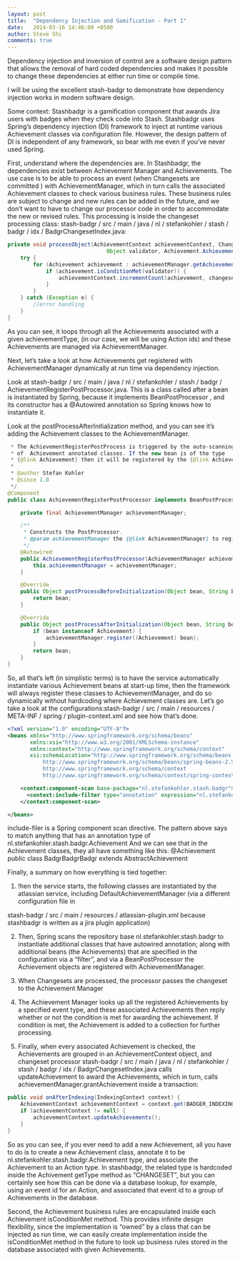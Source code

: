 ```yaml
---
layout: post
title:  "Dependency Injection and Gamification - Part 1"
date:   2014-03-16 14:46:00 +0500
author: Steve Shi
comments: true
---
```


Dependency injection and inversion of control are a software design pattern that allows the removal of hard coded dependencies and makes it possible to change these dependencies at either run time or compile time.

I will be using the excellent stash-badgr to demonstrate how dependency injection works in modern software design.

Some context: Stashbadgr is a gamification component that awards Jira users with badges when they check code into Stash. Stashbadgr uses Spring’s dependency injection (DI) framework to inject at runtime various Achievement classes via configuration file.  However, the design pattern of DI is independent of any framework, so  bear with me even if you’ve never used Spring.

<!--more-->

First, understand where the dependencies are.  In Stashbadgr, the dependencies exist between Achievement Manager and Achievements.  The use case is to be able to process an event (when Changesets are committed ) with AchievementManager, which in turn calls the associated Achievement classes to check various business rules. These business rules are subject to change and new rules can be added in the future, and we don’t want to have to change our processor code in order to accommodate the new or revised rules.  This processing is inside the changeset processing class:  stash-badgr / src / main / java / nl / stefankohler / stash / badgr / idx / BadgrChangesetIndex.java:

```java
private void processObject(AchievementContext achievementContext, Changeset changeset,
                               Object validator, Achievement.AchievementType achievementType) {
    try {
        for (Achievement achievement : achievementManager.getAchievements(achievementType)) {
            if (achievement.isConditionMet(validator)) {
                achievementContext.incrementCount(achievement, changeset.getAuthor(), changeset);
            }
        }
    } catch (Exception e) {
        //error handling
    }
}
```

As you can see, it loops through all the Achievements associated with a given achievementType, (in our case, we will be using Action ids)  and these Achievements are managed via AchievementManager.

Next, let’s take a look at how Achievements get registered with AchievementManager dynamically at run time via dependency injection.

Look at stash-badgr / src / main / java / nl / stefankohler / stash / badgr / AchievementRegisterPostProcessor.java.  This is a class called after a bean is instantiated by Spring, because it implements BeanPostProcessor , and its constructor has a @Autowired annotation so Spring knows how to instantiate it.

Look at the postProcessAfterInitialization method, and you can see it’s adding the Achievement classes to the AchievementManager.

```java
 * The AchievementRegisterPostProcess is triggered by the auto-scanning
 * of  Achievement annotated classes. If the new bean is of the type
 * {@link Achievement} then it will be registered by the {@link AchievementManager}.
 * 
 * @author Stefan Kohler
 * @since 1.0
 */
@Component
public class AchievementRegisterPostProcessor implements BeanPostProcessor {

    private final AchievementManager achievementManager;

    /**
     * Constructs the PostProcessor.
     * @param achievementManager the {@link AchievementManager} to register the Achievements to.
     */
    @Autowired
    public AchievementRegisterPostProcessor(AchievementManager achievementManager) {
        this.achievementManager = achievementManager;
    }

    @Override
    public Object postProcessBeforeInitialization(Object bean, String beanName) {
        return bean;
    }

    @Override
    public Object postProcessAfterInitialization(Object bean, String beanName) {
        if (bean instanceof Achievement) {
            achievementManager.register((Achievement) bean);
        }
        return bean;
    }
}
```

So, all that’s left (in simplistic terms) is to have the service automatically instantiate various Achievement beans at start-up time, then the framework will always register these classes to AchievementManager, and do so dynamically without hardcoding where Achievement classes are.   Let’s go take a look at the configurations:stash-badgr / src / main / resources / META-INF / spring / plugin-context.xml and see how that’s done.

```xml
<?xml version="1.0" encoding="UTF-8"?>
<beans xmlns="http://www.springframework.org/schema/beans"
       xmlns:xsi="http://www.w3.org/2001/XMLSchema-instance"
       xmlns:context="http://www.springframework.org/schema/context"
       xsi:schemaLocation="http://www.springframework.org/schema/beans
           http://www.springframework.org/schema/beans/spring-beans-2.5.xsd
           http://www.springframework.org/schema/context
           http://www.springframework.org/schema/context/spring-context-2.5.xsd">

    <context:component-scan base-package="nl.stefankohler.stash.badgr">
      <context:include-filter type="annotation" expression="nl.stefankohler.stash.badgr.Achievement"/>
    </context:component-scan>

</beans>
```

include-filer is a Spring component scan directive. The pattern above says to match anything that has an annotation type of nl.stefankohler.stash.badgr.Achievement And we can see that in the Achievement classes, they all have something like this:
@Achievement
public class BadgrBadgrBadgr extends AbstractAchievement

Finally, a summary on how everything is tied together:

1. !hen the service starts, the following classes are instantiated by the atlassian service, including DefaultAchievementManager (via a different configuration file in

stash-badgr / src / main / resources / atlassian-plugin.xml because stashbadgr is written as a jira plugin application)

2. Then, Spring scans the repository base nl.stefankohler.stash.badgr to instantiate additional classes that have autowired annotation; along with additional beans (the Achievements) that are specified in the configuration via a “filter”, and via a BeanPostProcessor the Achievement objects are registered with AchievementManager.

3. When Changesets are processed, the processor passes the changeset to the Achievement Manager

4. The Achievement Manager looks up all the registered Achievements by a specified event type, and these associated Achievements then reply whether or not the condition is met for awarding the achievement.  If condition is met, the Achievement is added to a collection for further processing.

5. Finally, when every associated Achievement is checked, the Achievements are grouped in an AchievementContext object, and changeset processor stash-badgr / src / main / java / nl / stefankohler / stash / badgr / idx / BadgrChangesetIndex.java calls updateAchievement to award the Achievements, which in turn, calls achievementManager.grantAchievement inside a transaction:

```java
public void onAfterIndexing(IndexingContext context) {
    AchievementContext achievementContext = context.get(BADGER_INDEXING_STATE);
    if (achievementContext != null) {
        achievementContext.updateAchievements();
    }
}
```

So as you can see, if you ever need to add a new Achievement, all you have to do is to create a new Achievement class, annotate it to be nl.stefankohler.stash.badgr.Achievement type, and associate the Achievement to an Action type. In stashbadgr, the related type is hardcoded inside the Achivement getType method as “CHANGESET”, but you can certainly see how this can be done via a database lookup, for example, using an event id for an Action, and associated that event id to a group of Achievements in the database.

Second, the Achievement business rules are encapsulated inside each Achievement isConditionMet method. This provides infinite design flexibility, since the implementation is “owned” by a class that can be injected as run time, we can easily create implementation inside the isConditionMet method in the future to look up business rules stored in the database associated with given Achievements.